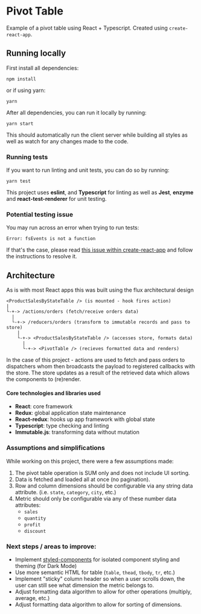 # Pivot Table

Example of a pivot table using React + Typescript. Created using `create-react-app`.

## Running locally
First install all dependencies:
```
npm install
```
or if using yarn:
```
yarn
```
After all dependencies, you can run it locally by running:
```
yarn start
```
This should automatically run the client server while building all styles as well as watch for any changes made to the code.

### Running tests
If you want to run linting and unit tests, you can do so by running:
```
yarn test
```
This project uses __eslint__, and __Typescript__ for linting as well as __Jest__, __enzyme__ and __react-test-renderer__ for unit testing.

### Potential testing issue
You may run across an error when trying to run tests:
```
Error: fsEvents is not a function
```
If that's the case, please read [this issue within create-react-app](https://github.com/facebook/create-react-app/issues/8677) and follow the instructions to resolve it.

## Architecture
As is with most React apps this was built using the flux architectural design
```
<ProductSalesByStateTable /> (is mounted - hook fires action)
|
└-+-> /actions/orders (fetch/receive orders data)
  |
  └-+-> /reducers/orders (transform to immutable records and pass to store)
    |
    └-+-> <ProductSalesByStateTable /> (accesses store, formats data)
      |
      └-+-> <PivotTable /> (recieves formatted data and renders)
```
In the case of this project - actions are used to fetch and pass orders to dispatchers whom then broadcasts the payload to registered callbacks with the store. The store updates as a result of the retrieved data which allows the components to (re)render.

#### Core technologies and libraries used
- __React__: core framework
- __Redux__: global application state maintenance
- __React-redux__: hooks up app framework with global state
- __Typescript__: type checking and linting
- __Immutable.js__: transforming data without mutation

### Assumptions and simplifications

While working on this project, there were a few assumptions made:
1. The pivot table operation is SUM only and does not include UI sorting.
3. Data is fetched and loaded all at once (no pagination).
4. Row and column dimensions  should  be  configurable  via  any  string  data  attribute. (i.e. `state`, `category`, `city`, etc.)
5. Metric  should  only be  configurable  via  any  of  these  number  data  attributes:
	- `sales`
	- `quantity`
	- `profit`
	- `discount`

### Next steps / areas to improve:
- Implement [styled-components](https://styled-components.com/) for isolated component styling and theming (for Dark Mode)
- Use more semantic HTML for table (`table`, `thead`, `tbody`, `tr`, etc.)
- Implement "sticky" column header so when a user scrolls down, the user can still see what dimension the metric belongs to.
- Adjust formatting data algorithm to allow for other operations (multiply, average, etc.)
- Adjust formatting data algorithm to allow for sorting of dimensions.